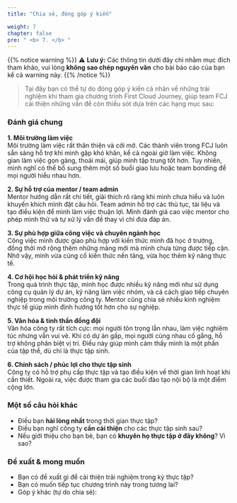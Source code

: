 ```yaml
---
title: "Chia sẻ, đóng góp ý kiến"

weight: 7
chapter: false
pre: " <b> 7. </b> "
---
```

{{% notice warning %}}
⚠️ **Lưu ý:** Các thông tin dưới đây chỉ nhằm mục đích tham khảo, vui lòng **không sao chép nguyên văn** cho bài báo cáo của bạn kể cả warning này.
{{% /notice %}}

>Tại đây bạn có thể tự do đóng góp ý kiến cá nhân về những trải nghiệm khi tham gia chương trình First Cloud Journey, giúp team FCJ cải thiện những vấn đề còn thiếu sót dựa trên các hạng mục sau:

### Đánh giá chung

**1. Môi trường làm việc**  
Môi trường làm việc rất thân thiện và cởi mở. Các thành viên trong FCJ luôn sẵn sàng hỗ trợ khi mình gặp khó khăn, kể cả ngoài giờ làm việc. Không gian làm việc gọn gàng, thoải mái, giúp mình tập trung tốt hơn. Tuy nhiên, mình nghĩ có thể bổ sung thêm một số buổi giao lưu hoặc team bonding để mọi người hiểu nhau hơn.

**2. Sự hỗ trợ của mentor / team admin**  
Mentor hướng dẫn rất chi tiết, giải thích rõ ràng khi mình chưa hiểu và luôn khuyến khích mình đặt câu hỏi. Team admin hỗ trợ các thủ tục, tài liệu và tạo điều kiện để mình làm việc thuận lợi. Mình đánh giá cao việc mentor cho phép mình thử và tự xử lý vấn đề thay vì chỉ đưa đáp án.

**3. Sự phù hợp giữa công việc và chuyên ngành học**  
Công việc mình được giao phù hợp với kiến thức mình đã học ở trường, đồng thời mở rộng thêm những mảng mới mà mình chưa từng được tiếp cận. Nhờ vậy, mình vừa củng cố kiến thức nền tảng, vừa học thêm kỹ năng thực tế.

**4. Cơ hội học hỏi & phát triển kỹ năng**  
Trong quá trình thực tập, mình học được nhiều kỹ năng mới như sử dụng công cụ quản lý dự án, kỹ năng làm việc nhóm, và cả cách giao tiếp chuyên nghiệp trong môi trường công ty. Mentor cũng chia sẻ nhiều kinh nghiệm thực tế giúp mình định hướng tốt hơn cho sự nghiệp.

**5. Văn hóa & tinh thần đồng đội**  
Văn hóa công ty rất tích cực: mọi người tôn trọng lẫn nhau, làm việc nghiêm túc nhưng vẫn vui vẻ. Khi có dự án gấp, mọi người cùng nhau cố gắng, hỗ trợ không phân biệt vị trí. Điều này giúp mình cảm thấy mình là một phần của tập thể, dù chỉ là thực tập sinh.

**6. Chính sách / phúc lợi cho thực tập sinh**  
Công ty có hỗ trợ phụ cấp thực tập và tạo điều kiện về thời gian linh hoạt khi cần thiết. Ngoài ra, việc được tham gia các buổi đào tạo nội bộ là một điểm cộng lớn.


### Một số câu hỏi khác
- Điều bạn **hài lòng nhất** trong thời gian thực tập?  
- Điều bạn nghĩ công ty **cần cải thiện** cho các thực tập sinh sau?  
- Nếu giới thiệu cho bạn bè, bạn có **khuyên họ thực tập ở đây không**? Vì sao?  


### Đề xuất & mong muốn
- Bạn có đề xuất gì để cải thiện trải nghiệm trong kỳ thực tập?  
- Bạn có muốn tiếp tục chương trình này trong tương lai?
- Góp ý khác (tự do chia sẻ):